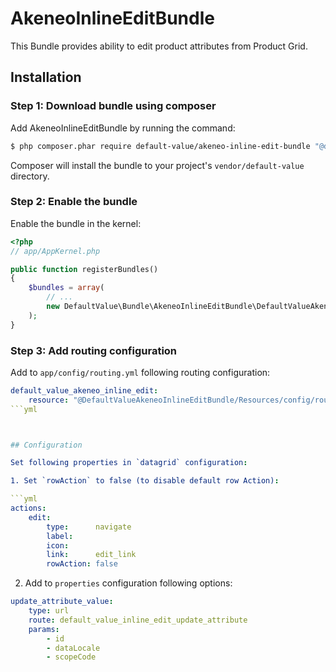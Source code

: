 AkeneoInlineEditBundle
=============================

This Bundle provides ability to edit product attributes from Product Grid.


## Installation

### Step 1: Download bundle using composer

Add AkeneoInlineEditBundle by running the command:

``` bash
$ php composer.phar require default-value/akeneo-inline-edit-bundle "@dev"
```

Composer will install the bundle to your project's `vendor/default-value` directory.


### Step 2: Enable the bundle

Enable the bundle in the kernel:

``` php
<?php
// app/AppKernel.php

public function registerBundles()
{
    $bundles = array(
        // ...
        new DefaultValue\Bundle\AkeneoInlineEditBundle\DefaultValueAkeneoInlineEditBundle(),
    );
}
```

### Step 3: Add routing configuration

Add to `app/config/routing.yml` following routing configuration:

```yml
default_value_akeneo_inline_edit:
    resource: "@DefaultValueAkeneoInlineEditBundle/Resources/config/routing.yml"
```yml



## Configuration

Set following properties in `datagrid` configuration:

1. Set `rowAction` to false (to disable default row Action):

```yml
actions:
    edit:
        type:      navigate
        label:
        icon:
        link:      edit_link
        rowAction: false
```

2. Add to `properties` configuration following options:

```yml
update_attribute_value:
    type: url
    route: default_value_inline_edit_update_attribute
    params:
        - id
        - dataLocale
        - scopeCode
```
